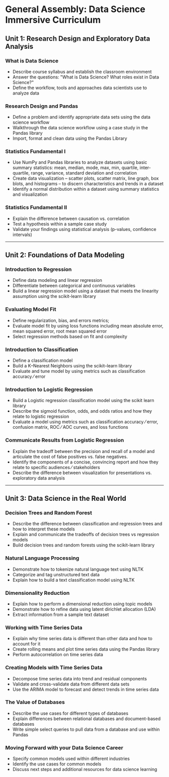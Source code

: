 # General Assembly: Data Science Immersive Curriculum

## Unit 1: Research Design and Exploratory Data Analysis
### What is Data Science
- Describe course syllabus and establish the classroom environment
- Answer the questions: "What is Data Science? What roles exist in Data Science?"
- Define the workflow, tools and approaches data scientists use to analyze data
### Research Design and Pandas
- Define a problem and identify appropriate data sets using the data science workflow
- Walkthrough the data science workflow using a case study in the Pandas library
- Import, format and clean data using the Pandas Library
### Statistics Fundamental I
- Use NumPy and Pandas libraries to analyze datasets using basic summary statistics: mean, median, mode, max, min, quartile, inter-quartile, range, variance, standard deviation and correlation
- Create data visualization – scatter plots, scatter matrix, line graph, box blots, and histograms – to discern characteristics and trends in a dataset
- Identify a normal distribution within a dataset using summary statistics and visualization
### Statistics Fundamental II
- Explain the difference between causation vs. correlation
- Test a hypothesis within a sample case study
- Validate your findings using statistical analysis (p-values, confidence intervals)

---

## Unit 2: Foundations of Data Modeling
### Introduction to Regression
- Define data modeling and linear regression
- Differentiate between categorical and continuous variables
- Build a linear regression model using a dataset that meets the linearity assumption using the scikit-learn library
### Evaluating Model Fit
- Define regularization, bias, and errors metrics;
- Evaluate model fit by using loss functions including mean absolute error, mean squared error, root mean squared error
- Select regression methods based on fit and complexity
### Introduction to Classification
- Define a classification model
- Build a K–Nearest Neighbors using the scikit–learn library
- Evaluate and tune model by using metrics such as classification accuracy ⁄ error
### Introduction to Logistic Regression
- Build a Logistic regression classification model using the scikit learn library
- Describe the sigmoid function, odds, and odds ratios and how they relate to logistic regression
- Evaluate a model using metrics such as classification accuracy ⁄ error, confusion matrix, ROC ⁄ AOC curves, and loss functions
### Communicate Results from Logistic Regression
- Explain the tradeoff between the precision and recall of a model and articulate the cost of false positives vs. false negatives.
- Identify the components of a concise, convincing report and how they relate to specific audiences ⁄ stakeholders
- Describe the difference between visualization for presentations vs. exploratory data analysis

---

## Unit 3: Data Science in the Real World
### Decision Trees and Random Forest
- Describe the difference between classification and regression trees and how to interpret these models
- Explain and communicate the tradeoffs of decision trees vs regression models
- Build decision trees and random forests using the scikit-learn library
### Natural Language Processing
- Demonstrate how to tokenize natural language text using NLTK
- Categorize and tag unstructured text data
- Explain how to build a text classification model using NLTK
### Dimensionality Reduction
- Explain how to perform a dimensional reduction using topic models
- Demonstrate how to refine data using latent dirichlet allocation (LDA)
- Extract information from a sample text dataset
### Working with Time Series Data
- Explain why time series data is different than other data and how to account for it
- Create rolling means and plot time series data using the Pandas library
- Perform autocorrelation on time series data
### Creating Models with Time Series Data
- Decompose time series data into trend and residual components
- Validate and cross-validate data from different data sets
- Use the ARIMA model to forecast and detect trends in time series data
### The Value of Databases
- Describe the use cases for different types of databases
- Explain differences between relational databases and document-based databases
- Write simple select queries to pull data from a database and use within Pandas
### Moving Forward with your Data Science Career
- Specify common models used within different industries
- Identify the use cases for common models
- Discuss next steps and additional resources for data science learning
